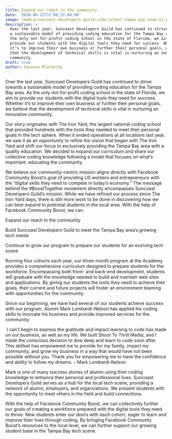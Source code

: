 ```yaml
---
title: Expand our reach in the community
date: '2018-08-21T17:08:31-04:00'
image: /media/suncoast-developers-guild-code-school-tampa-bay-team-v2.png
description: >
  Over the last year, Suncoast Developers Guild has continued to strive towards
  a sustainable model of providing coding education for the Tampa Bay area. As
  the only not-for-profit coding school in the state of Florida, we aim to
  provide our students with the digital tools they need for success. Whether
  it’s to improve their own business or further their personal goals, we believe
  that the development of technical skills is vital in nurturing an innovative
  community. 
draft: true
author: Savanna Blackerby
---
```

Over the last year, Suncoast Developers Guild has continued to strive towards a sustainable model of providing coding education for the Tampa Bay area. As the only not-for-profit coding school in the state of Florida, we aim to provide our students with the digital tools they need for success. Whether it’s to improve their own business or further their personal goals, we believe that the development of technical skills is vital in nurturing an innovative community. 



Our story originates with The Iron Yard, the largest national coding school that provided hundreds with the tools they needed to meet their personal goals in the tech sphere. When it ended operations at all locations last year, we saw it as an opportunity to refine the vision that began with The Iron Yard and shift our focus to exclusively providing the Tampa Bay area with a quality education. We decided to expand our curriculum and share our collective coding knowledge following a model that focuses on what’s important: educating the community. 



We believe our community-centric mission aligns directly with Facebook Community Boost’s goal of providing US workers and entrepreneurs with the “digital skills they need to compete in today’s economy.” The message behind the #BoostTogether movement directly encompasses Suncoast Developers Guild’s mission. While we have refined our process since The Iron Yard days, there is still more work to be done in discovering how we can best expand to potential students in the local area. With the help of Facebook Community Boost, we can:



Expand our reach in the community

Build Suncoast Developers Guild to meet the Tampa Bay area’s growing tech needs

Continue to grow our program to prepare our students for an evolving tech scene 



Running four cohorts each year, our three-month program at the Academy provides a comprehensive curriculum designed to prepare students for the workforce. Encompassing both front- and back-end development, students will graduate with the knowledge needed to build and maintain web sites and applications. By giving our students the tools they need to achieve their goals, their current and future projects will foster an environment teaming with opportunities for the community.



Since our beginning, we have had several of our students achieve success with our program. Alumni Mark Lombardi-Nelson has applied his coding skills to innovate his business and provide improved services for the community:

 I can't begin to express the gratitude and impact learning to code has made on our business, as well as my life. We built Shoot To Thrill Media, and I made the conscious decision to dive deep and learn to code soon after. This skillset has empowered me to provide for my family, impact my community, and grow my business in a way that would have not been possible without you. Thank you for empowering me to have the confidence and ability to follow my dreams. – Mark Lombardi-Nelson



Mark is one of many success stories of alumni using their coding knowledge to enhance their personal and professional lives. Suncoast Developers Guild serves as a hub for the local tech scene, providing a network of alumni, employers, and organizations. We present students with the opportunity to meet others in the field and build connections.



With the help of Facebook Community Boost, we can collectively further our goals of creating a workforce prepared with the digital tools they need to thrive. New students enter our doors with each cohort, eager to learn and improve their lives through coding. By bringing Facebook Community Boost’s resources to the local level, we can further support our growing student base in the Tampa Bay tech scene.
